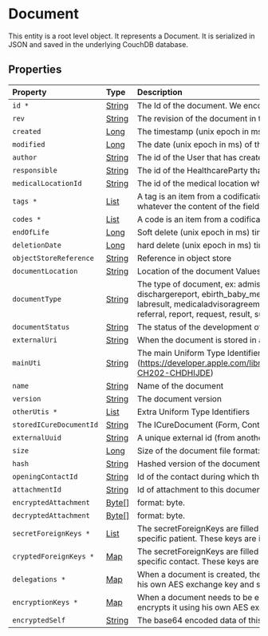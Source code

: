 # Document

This entity is a root level object. It represents a Document. It is serialized in JSON and saved in the underlying CouchDB database.


## Properties

| Property | Type | Description |
| :--- | :--- | :--- |
| `id * ` | [String](String) | The Id of the document. We encourage using either a v4 UUID or a HL7 Id.  |
| `rev ` | [String](String) | The revision of the document in the database, used for conflict management / optimistic locking.  |
| `created ` | [Long](Long) | The timestamp (unix epoch in ms) of creation of this entity, will be filled automatically if missing. Not enforced by the application server. format: int64. |
| `modified ` | [Long](Long) | The date (unix epoch in ms) of the latest modification of this entity, will be filled automatically if missing. Not enforced by the application server. format: int64. |
| `author ` | [String](String) | The id of the User that has created this entity, will be filled automatically if missing. Not enforced by the application server.  |
| `responsible ` | [String](String) | The id of the HealthcareParty that is responsible for this entity, will be filled automatically if missing. Not enforced by the application server.  |
| `medicalLocationId ` | [String](String) | The id of the medical location where this entity was created.  |
| `tags * ` | [List](CodeStub) | A tag is an item from a codification system that qualifies an entity as being member of a certain class, whatever the value it might have taken. If the tag qualifies the content of a field, it means that whatever the content of the field, the tag will always apply. For example, the label of a field is qualified using a tag. LOINC is a codification system typically used for tags.  |
| `codes * ` | [List](CodeStub) | A code is an item from a codification system that qualifies the content of this entity. SNOMED-CT, ICPC-2 or ICD-10 codifications systems can be used for codes  |
| `endOfLife ` | [Long](Long) | Soft delete (unix epoch in ms) timestamp of the object. format: int64. |
| `deletionDate ` | [Long](Long) | hard delete (unix epoch in ms) timestamp of the object. Filled automatically when deletePatient is called. format: int64. |
| `objectStoreReference ` | [String](String) | Reference in object store  |
| `documentLocation ` | [String](String) | Location of the document Values: annex, body |
| `documentType ` | [String](String) | The type of document, ex: admission, clinical path, document report,invoice, etc. Values: admission, alert, bvt_sample, clinicalpath, clinicalsummary, contactreport, quote, invoice, death, discharge, dischargereport, ebirth_baby_medicalform, ebirth_baby_notification, ebirth_mother_medicalform, ebirth_mother_notification, ecare_safe_consultation, epidemiology, intervention, labrequest, labresult, medicaladvisoragreement, medicationschemeelement, note, notification, pharmaceuticalprescription, prescription, productdelivery, quickdischargereport, radiationexposuremonitoring, referral, report, request, result, sumehr, telemonitoring, template, template_admin, treatmentsuspension, vaccination |
| `documentStatus ` | [String](String) | The status of the development of the document. Ex: Draft, finalized, reviewed, signed, etc. Values: draft, finalized, pending_review, reviewed, pending_signature, signed, canceled, sent, delivered |
| `externalUri ` | [String](String) | When the document is stored in an external repository, this is the uri of the document in that repository  |
| `mainUti ` | [String](String) | The main Uniform Type Identifier of the document (https://developer.apple.com/library/archive/documentation/FileManagement/Conceptual/understanding_utis/understand_utis_conc/understand_utis_conc.html#//apple_ref/doc/uid/TP40001319-CH202-CHDHIJDE)  |
| `name ` | [String](String) | Name of the document  |
| `version ` | [String](String) | The document version  |
| `otherUtis * ` | [List](String) | Extra Uniform Type Identifiers  |
| `storedICureDocumentId ` | [String](String) | The ICureDocument (Form, Contact, ...) that has been used to generate the document  |
| `externalUuid ` | [String](String) | A unique external id (from another external source).  |
| `size ` | [Long](Long) | Size of the document file format: int64. |
| `hash ` | [String](String) | Hashed version of the document  |
| `openingContactId ` | [String](String) | Id of the contact during which the document was created  |
| `attachmentId ` | [String](String) | Id of attachment to this document  |
| `encryptedAttachment ` | [Byte[]](Byte[]) |  format: byte. |
| `decryptedAttachment ` | [Byte[]](Byte[]) |  format: byte. |
| `secretForeignKeys * ` | [List](String) | The secretForeignKeys are filled at the to many end of a one to many relationship (for example inside Contact for the Patient -> Contacts relationship). Used when we want to find all contacts for a specific patient. These keys are in clear. You can have several to partition the medical document space.  |
| `cryptedForeignKeys * ` | [Map](List) | The secretForeignKeys are filled at the to many end of a one to many relationship (for example inside Contact for the Patient -> Contacts relationship). Used when we want to find the patient for a specific contact. These keys are the encrypted id (using the hcParty key for the delegate) that can be found in clear inside the patient. ids encrypted using the hcParty keys.  |
| `delegations * ` | [Map](List) | When a document is created, the responsible generates a cryptographically random master key (never to be used for something else than referencing from other entities). He/she encrypts it using his own AES exchange key and stores it as a delegation. The responsible is thus always in the delegations as well  |
| `encryptionKeys * ` | [Map](List) | When a document needs to be encrypted, the responsible generates a cryptographically random master key (different from the delegation key, never to appear in clear anywhere in the db. He/she encrypts it using his own AES exchange key and stores it as a delegation  |
| `encryptedSelf ` | [String](String) | The base64 encoded data of this object, formatted as JSON and encrypted in AES using the random master key from encryptionKeys.  |

